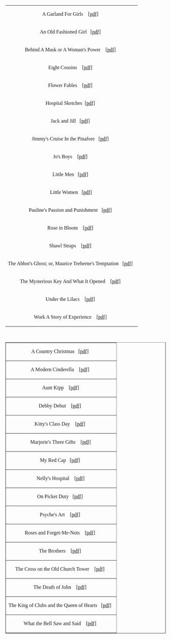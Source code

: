 <table>
<tbody>
<tr>
<td>
<p align="center"><span style="font-family: 'Trebuchet MS';">A Garland For Girls&nbsp;&nbsp;&nbsp;&nbsp;<a href="1/Alcott%20Louisa%20M/novels/pdf/A%20Garland%20For%20Girls.pdf">[pdf]</a>&nbsp;&nbsp;</span></p>
</td>
</tr>
<tr>
<td>
<p align="center"><span style="font-family: 'Trebuchet MS';">An Old Fashioned Girl&nbsp;&nbsp;&nbsp;<a href="1/Alcott%20Louisa%20M/novels/pdf/An%20Old%20Fashioned%20Girl.pdf">[pdf]</a>&nbsp;&nbsp;</span></p>
</td>
</tr>
<tr>
<td>
<p align="center"><span style="font-family: 'Trebuchet MS';">Behind A Mask or A Woman's Power&nbsp;&nbsp;&nbsp;&nbsp;<a href="1/Alcott%20Louisa%20M/novels/pdf/Behind%20A%20Mask%20or%20A%20Woman's%20Power.pdf">[pdf]</a>&nbsp;&nbsp;</span></p>
</td>
</tr>
<tr>
<td>
<p align="center"><span style="font-family: 'Trebuchet MS';">Eight Cousins&nbsp;&nbsp;&nbsp;&nbsp;<a href="1/Alcott%20Louisa%20M/novels/pdf/Eight%20Cousins.pdf">[pdf]</a>&nbsp;&nbsp;</span></p>
</td>
</tr>
<tr>
<td>
<p align="center"><span style="font-family: 'Trebuchet MS';">Flower Fables&nbsp;&nbsp;&nbsp;&nbsp;<a href="1/Alcott%20Louisa%20M/novels/pdf">[pdf]</a>&nbsp;&nbsp;</span></p>
</td>
</tr>
<tr>
<td>
<p align="center"><span style="font-family: 'Trebuchet MS';">Hospital Sketches&nbsp;&nbsp;<a href="1/Alcott%20Louisa%20M/novels/pdf/Hospital%20Sketches.pdf">[pdf]</a>&nbsp;&nbsp;</span></p>
</td>
</tr>
<tr>
<td>
<p align="center"><span style="font-family: 'Trebuchet MS';">Jack and Jill&nbsp;&nbsp;&nbsp;<a href="1/Alcott%20Louisa%20M/novels/pdf/Jack%20and%20Jill.pdf">[pdf]</a>&nbsp;&nbsp;</span></p>
</td>
</tr>
<tr>
<td>
<p align="center"><span style="font-family: 'Trebuchet MS';">Jimmy's Cruise In the Pinafore&nbsp;&nbsp;&nbsp;<a href="1/Alcott%20Louisa%20M/novels/pdf/Jimmy's%20Cruise%20In%20The%20Pinafore.pdf">[pdf]</a>&nbsp;&nbsp;</span></p>
</td>
</tr>
<tr>
<td>
<p align="center"><span style="font-family: 'Trebuchet MS';">Jo's Boys&nbsp;&nbsp;&nbsp;&nbsp;<a href="1/Alcott%20Louisa%20M/novels/pdf/Jo's%20Boys.pdf">[pdf]</a>&nbsp;&nbsp;</span></p>
</td>
</tr>
<tr>
<td>
<p align="center"><span style="font-family: 'Trebuchet MS';">Little Men&nbsp;&nbsp;&nbsp;<a href="1/Alcott%20Louisa%20M/novels/pdf">[pdf]</a>&nbsp;&nbsp;</span></p>
</td>
</tr>
<tr>
<td>
<p align="center"><span style="font-family: 'Trebuchet MS';">Little Women&nbsp;&nbsp; [<a href="https://www.freeclassicebooks.com/Louisa%20May%20Alcott/Little%20Women.pdf">pdf</a>]&nbsp;</span></p>
</td>
</tr>
<tr>
<td>
<p align="center"><span style="font-family: 'Trebuchet MS';">Pauline's Passion and Punishment&nbsp;&nbsp;&nbsp;[<a href="https://www.freeclassicebooks.com/Louisa%20May%20Alcott/Pauline's%20Passion%20and%20Punishment.pdf">pdf</a>]&nbsp;&nbsp;</span></p>
</td>
</tr>
<tr>
<td>
<p align="center"><span style="font-family: 'Trebuchet MS';">Rose in Bloom&nbsp;&nbsp;&nbsp;&nbsp;<a href="1/Alcott%20Louisa%20M/novels/pdf/Rose%20in%20Bloom.pdf">[pdf]</a>&nbsp;&nbsp;</span></p>
</td>
</tr>
<tr>
<td>
<p align="center"><span style="font-family: 'Trebuchet MS';">Shawl Straps&nbsp;&nbsp;&nbsp;&nbsp;<a href="1/Alcott%20Louisa%20M/novels/pdf/Shawl%20Straps.pdf">[pdf]</a>&nbsp;&nbsp;</span></p>
</td>
</tr>
<tr>
<td>
<p align="center"><span style="font-family: 'Trebuchet MS';">The Abbot's Ghost; or, Maurice Treherne's Temptation&nbsp;&nbsp;&nbsp;<a href="1/Alcott%20Louisa%20M/novels/pdf/The%20Abbot's%20Ghost;%20Or,%20Maurice%20Treherne's%20Temptation.pdf">[pdf]</a>&nbsp;&nbsp;</span></p>
</td>
</tr>
<tr>
<td>
<p align="center"><span style="font-family: 'Trebuchet MS';">The Mysterious Key And What It Opened&nbsp;&nbsp;&nbsp;&nbsp;<a href="1/Alcott%20Louisa%20M/novels/pdf">[pdf]</a>&nbsp;&nbsp;</span></p>
</td>
</tr>
<tr>
<td>
<p align="center"><span style="font-family: 'Trebuchet MS';">Under the Lilacs&nbsp;&nbsp;&nbsp;&nbsp;<a href="1/Alcott%20Louisa%20M/novels/pdf/Under%20the%20Lilacs.pdf">[pdf]</a>&nbsp;&nbsp;</span></p>
</td>
</tr>
<tr>
<td>
<p align="center"><span style="font-family: 'Trebuchet MS';">Work A Story of Experience&nbsp;&nbsp;&nbsp;&nbsp;<a href="1/Alcott%20Louisa%20M/novels/pdf/Work%20A%20Story%20Of%20Experience.pdf">[pdf]</a>&nbsp;&nbsp;</span></p>
</td>
</tr>
</tbody>
</table>
<p align="center">&nbsp;</p>
<table border="1" width="100%">
<tbody>
<tr>
<td>
<p align="center"><span style="font-family: 'Trebuchet MS';">A Country Christmas&nbsp;&nbsp;&nbsp;<a href="1/Alcott%20Louisa%20M/short%20stories/pdf/A%20Country%20Christmas.pdf">[pdf]</a>&nbsp;&nbsp;</span></p>
</td>
</tr>
<tr>
<td>
<p align="center"><span style="font-family: 'Trebuchet MS';">A Modern Cinderella&nbsp;&nbsp;&nbsp;&nbsp;<a href="1/Alcott%20Louisa%20M/short%20stories/pdf/A%20Modern%20Cinderella.pdf">[pdf]</a>&nbsp;&nbsp;</span></p>
</td>
</tr>
<tr>
<td>
<p align="center"><span style="font-family: 'Trebuchet MS';">Aunt Kipp&nbsp;&nbsp;&nbsp;&nbsp;<a href="1/Alcott%20Louisa%20M/short%20stories/pdf/Aunt%20Kipp.pdf">[pdf]</a>&nbsp;</span></p>
</td>
</tr>
<tr>
<td>
<p align="center"><span style="font-family: 'Trebuchet MS';">Debby Debut&nbsp;&nbsp;&nbsp;&nbsp;<a href="1/Alcott%20Louisa%20M/short%20stories/pdf/Debby%20Debut.pdf">[pdf]</a>&nbsp;&nbsp;</span></p>
</td>
</tr>
<tr>
<td>
<p align="center"><span style="font-family: 'Trebuchet MS';">Kitty's Class Day&nbsp;&nbsp;&nbsp;&nbsp;<a href="1/Alcott%20Louisa%20M/short%20stories/pdf/Kitty's%20Class%20Day.pdf">[pdf]</a>&nbsp;&nbsp;</span></p>
</td>
</tr>
<tr>
<td>
<p align="center"><span style="font-family: 'Trebuchet MS';">Marjorie's Three Gifts&nbsp;&nbsp;&nbsp;&nbsp;<a href="1/Alcott%20Louisa%20M/short%20stories/pdf/Marjorie's%20Three%20Gifts.pdf">[pdf]</a>&nbsp;</span></p>
</td>
</tr>
<tr>
<td>
<p align="center"><span style="font-family: 'Trebuchet MS';">My Red Cap&nbsp;&nbsp;&nbsp;<a href="1/Alcott%20Louisa%20M/short%20stories/pdf/My%20Red%20Cap.pdf">[pdf]</a>&nbsp;&nbsp;</span></p>
</td>
</tr>
<tr>
<td>
<p align="center"><span style="font-family: 'Trebuchet MS';">Nelly's Hospital&nbsp;&nbsp;&nbsp;&nbsp;<a href="1/Alcott%20Louisa%20M/short%20stories/pdf/Nelly's%20Hospital.pdf">[pdf]</a>&nbsp;</span></p>
</td>
</tr>
<tr>
<td>
<p align="center"><span style="font-family: 'Trebuchet MS';">On Picket Duty&nbsp;&nbsp;&nbsp;<a href="1/Alcott%20Louisa%20M/short%20stories/pdf/On%20Picket%20Duty.pdf">[pdf]</a>&nbsp;&nbsp;</span></p>
</td>
</tr>
<tr>
<td>
<p align="center"><span style="font-family: 'Trebuchet MS';">Psyche's Art&nbsp;&nbsp;&nbsp;&nbsp;<a href="1/Alcott%20Louisa%20M/short%20stories/pdf/Psyche's%20Art.pdf">[pdf]</a>&nbsp;&nbsp;</span></p>
</td>
</tr>
<tr>
<td>
<p align="center"><span style="font-family: 'Trebuchet MS';">Roses and Forget-Me-Nots&nbsp;&nbsp;&nbsp;&nbsp;<a href="1/Alcott%20Louisa%20M/short%20stories/pdf/Roses%20And%20Forget-Me-Nots.pdf">[pdf]</a>&nbsp;&nbsp;</span></p>
</td>
</tr>
<tr>
<td>
<p align="center"><span style="font-family: 'Trebuchet MS';">The Brothers&nbsp;&nbsp;&nbsp;&nbsp;<a href="1/Alcott%20Louisa%20M/short%20stories/pdf/The%20Brothers.pdf">[pdf]</a>&nbsp;&nbsp;</span></p>
</td>
</tr>
<tr>
<td>
<p align="center"><span style="font-family: 'Trebuchet MS';">The Cross on the Old Church Tower&nbsp;&nbsp;&nbsp;&nbsp;<a href="1/Alcott%20Louisa%20M/short%20stories/pdf/The%20Cross%20On%20The%20Old%20Church%20Tower.pdf">[pdf]</a>&nbsp;&nbsp;</span></p>
</td>
</tr>
<tr>
<td>
<p align="center"><span style="font-family: 'Trebuchet MS';">The Death of John&nbsp;&nbsp;&nbsp;&nbsp;<a href="1/Alcott%20Louisa%20M/short%20stories/pdf/The%20Death%20Of%20John.pdf">[pdf]</a>&nbsp;&nbsp;</span></p>
</td>
</tr>
<tr>
<td>
<p align="center"><span style="font-family: 'Trebuchet MS';">The King of Clubs and the Queen of Hearts&nbsp;&nbsp;&nbsp;<a href="1/Alcott%20Louisa%20M/short%20stories/pdf/The%20King%20Of%20Clubs%20And%20The%20Queen%20Of%20Hearts.pdf">[pdf]</a>&nbsp;&nbsp;</span></p>
</td>
</tr>
<tr>
<td>
<p align="center"><span style="font-family: 'Trebuchet MS';">What the Bell Saw and Said&nbsp;&nbsp;&nbsp;&nbsp;<a href="1/Alcott%20Louisa%20M/short%20stories/pdf/What%20The%20Bell%20Saw%20And%20Said.pdf">[pdf]</a>&nbsp;&nbsp;</span></p>
</td>
</tr>
</tbody>
</table>
